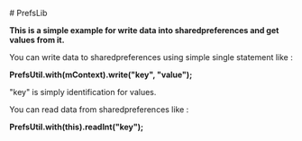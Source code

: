 <!-- #######  YAY, I AM THE SOURCE EDITOR! #########-->
<p># PrefsLib</p>
<p><strong>This is a simple example for write data into sharedpreferences and get values from it.</strong></p>
<p>You can write data to sharedpreferences using simple single statement like :</p>
<p><strong>PrefsUtil.with(mContext).write("key", "value");</strong></p>
<p>"key" is simply identification for values.</p>
<p>You can read data from sharedpreferences like :</p>
<p><strong>PrefsUtil.with(this).readInt("key");</strong></p>
